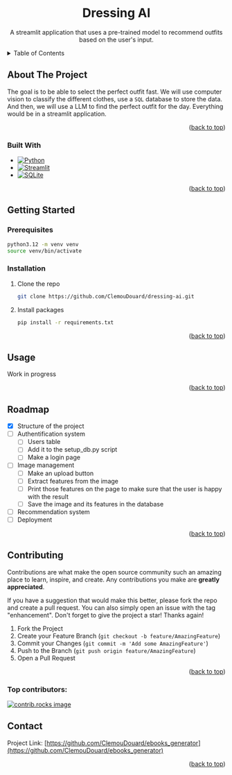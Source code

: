<!-- Improved compatibility of back to top link: See: https://github.com/othneildrew/Best-README-Template/pull/73 -->
<a id="readme-top"></a>
<!--
*** Thanks for checking out the Best-README-Template. If you have a suggestion
*** that would make this better, please fork the repo and create a pull request
*** or simply open an issue with the tag "enhancement".
*** Don't forget to give the project a star!
*** Thanks again! Now go create something AMAZING! :D
-->



<!-- PROJECT SHIELDS -->
<!--
*** I'm using markdown "reference style" links for readability.
*** Reference links are enclosed in brackets [ ] instead of parentheses ( ).
*** See the bottom of this document for the declaration of the reference variables
*** for contributors-url, forks-url, etc. This is an optional, concise syntax you may use.
*** https://www.markdownguide.org/basic-syntax/#reference-style-links
-->



<!-- PROJECT LOGO -->
<br />
<div align="center">

<h1 align="center">Dressing AI</h1>

  <p align="center">
    A streamlit application that uses a pre-trained model to recommend outfits based on the user's input.
  </p>
</div>



<!-- TABLE OF CONTENTS -->
<details>
  <summary>Table of Contents</summary>
  <ol>
    <li>
      <a href="#about-the-project">About The Project</a>
      <ul>
        <li><a href="#built-with">Built With</a></li>
      </ul>
    </li>
    <li>
      <a href="#getting-started">Getting Started</a>
      <ul>
        <li><a href="#prerequisites">Prerequisites</a></li>
        <li><a href="#installation">Installation</a></li>
      </ul>
    </li>
    <li><a href="#usage">Usage</a></li>
    <li><a href="#roadmap">Roadmap</a></li>
    <li><a href="#contributing">Contributing</a></li>
    <li><a href="#license">License</a></li>
    <li><a href="#contact">Contact</a></li>
    <li><a href="#acknowledgments">Acknowledgments</a></li>
  </ol>
</details>



<!-- ABOUT THE PROJECT -->
## About The Project

The goal is to be able to select the perfect outfit fast. We will use computer vision to classify the different clothes, use a `SQL` database to store the data. And then, we will use a LLM to find the perfect outfit for the day.
Everything would be in a streamlit application.

<p align="right">(<a href="#readme-top">back to top</a>)</p>



### Built With

* [![Python][Python]][Python-url]
* [![Streamlit][Streamlit]][Streamlit-url]
* [![SQLite][SQLite]][SQLite-url]

<p align="right">(<a href="#readme-top">back to top</a>)</p>



<!-- GETTING STARTED -->
## Getting Started

### Prerequisites

  ```sh
  python3.12 -m venv venv
  source venv/bin/activate
  ```

### Installation

1. Clone the repo
   ```sh
   git clone https://github.com/ClemouDouard/dressing-ai.git
   ```
2. Install packages
   ```sh
   pip install -r requirements.txt
   ```

<p align="right">(<a href="#readme-top">back to top</a>)</p>



<!-- USAGE EXAMPLES -->
## Usage

Work in progress

<p align="right">(<a href="#readme-top">back to top</a>)</p>



<!-- ROADMAP -->
## Roadmap

- [x] Structure of the project
- [ ] Authentification system
  - [ ] Users table
  - [ ] Add it to the setup_db.py script
  - [ ] Make a login page
- [ ] Image management
  - [ ] Make an upload button
  - [ ] Extract features from the image
  - [ ] Print those features on the page to make sure that the user is happy with the result
  - [ ] Save the image and its features in the database
- [ ] Recommendation system
- [ ] Deployment

<p align="right">(<a href="#readme-top">back to top</a>)</p>



<!-- CONTRIBUTING -->
## Contributing

Contributions are what make the open source community such an amazing place to learn, inspire, and create. Any contributions you make are **greatly appreciated**.

If you have a suggestion that would make this better, please fork the repo and create a pull request. You can also simply open an issue with the tag "enhancement".
Don't forget to give the project a star! Thanks again!

1. Fork the Project
2. Create your Feature Branch (`git checkout -b feature/AmazingFeature`)
3. Commit your Changes (`git commit -m 'Add some AmazingFeature'`)
4. Push to the Branch (`git push origin feature/AmazingFeature`)
5. Open a Pull Request

<p align="right">(<a href="#readme-top">back to top</a>)</p>

### Top contributors:

<a href="https://github.com/ClemouDouard/ebooks_generator/graphs/contributors">
  <img src="https://contrib.rocks/image?repo=ClemouDouard/ebooks_generator" alt="contrib.rocks image" />
</a>



<!-- CONTACT -->
## Contact

Project Link: [https://github.com/ClemouDouard/ebooks_generator](https://github.com/ClemouDouard/ebooks_generator)

<p align="right">(<a href="#readme-top">back to top</a>)</p>




<!-- MARKDOWN LINKS & IMAGES -->
<!-- https://www.markdownguide.org/basic-syntax/#reference-style-links -->
[contributors-shield]: https://img.shields.io/github/contributors/ClemouDouard/ebooks_generator.svg?style=for-the-badge
[contributors-url]: https://github.com/ClemouDouard/ebooks_generator/graphs/contributors
[forks-shield]: https://img.shields.io/github/forks/ClemouDouard/ebooks_generator.svg?style=for-the-badge
[forks-url]: https://github.com/ClemouDouard/ebooks_generator/network/members
[stars-shield]: https://img.shields.io/github/stars/ClemouDouard/ebooks_generator.svg?style=for-the-badge
[stars-url]: https://github.com/ClemouDouard/ebooks_generator/stargazers
[issues-shield]: https://img.shields.io/github/issues/ClemouDouard/ebooks_generator.svg?style=for-the-badge
[issues-url]: https://github.com/ClemouDouard/ebooks_generator/issues
[license-shield]: https://img.shields.io/github/license/ClemouDouard/ebooks_generator.svg?style=for-the-badge
[license-url]: https://github.com/ClemouDouard/ebooks_generator/blob/master/LICENSE.txt
[linkedin-shield]: https://img.shields.io/badge/-LinkedIn-black.svg?style=for-the-badge&logo=linkedin&colorB=555
[linkedin-url]: https://linkedin.com/in/clementleveque
[product-screenshot]: images/screenshot.png
[Next.js]: https://img.shields.io/badge/next.js-000000?style=for-the-badge&logo=nextdotjs&logoColor=white
[Next-url]: https://nextjs.org/
[React.js]: https://img.shields.io/badge/React-20232A?style=for-the-badge&logo=react&logoColor=61DAFB
[React-url]: https://reactjs.org/
[Vue.js]: https://img.shields.io/badge/Vue.js-35495E?style=for-the-badge&logo=vuedotjs&logoColor=4FC08D
[Vue-url]: https://vuejs.org/
[Angular.io]: https://img.shields.io/badge/Angular-DD0031?style=for-the-badge&logo=angular&logoColor=white
[Angular-url]: https://angular.io/
[Svelte.dev]: https://img.shields.io/badge/Svelte-4A4A55?style=for-the-badge&logo=svelte&logoColor=FF3E00
[Svelte-url]: https://svelte.dev/
[Laravel.com]: https://img.shields.io/badge/Laravel-FF2D20?style=for-the-badge&logo=laravel&logoColor=white
[Laravel-url]: https://laravel.com
[Bootstrap.com]: https://img.shields.io/badge/Bootstrap-563D7C?style=for-the-badge&logo=bootstrap&logoColor=white
[Bootstrap-url]: https://getbootstrap.com
[JQuery.com]: https://img.shields.io/badge/jQuery-0769AD?style=for-the-badge&logo=jquery&logoColor=white
[JQuery-url]: https://jquery.com 
[Streamlit-url]: https://streamlit.io/
[Streamlit]: https://img.shields.io/badge/Streamlit-FF4B4B?style=for-the-badge&logo=Streamlit&logoColor=white
[CrewAI-url]: https://www.crewai.com/
[CrewAI]: https://img.shields.io/badge/CrewAI-000000?style=for-the-badge&logo=CrewAI&logoColor=white
[Mistral-url]: https://mistral.ai/
[Mistral]: https://img.shields.io/badge/Mistral-000000?style=for-the-badge&logo=Mistral&logoColor=white
[Python-url]: https://www.python.org/
[Python]: https://img.shields.io/badge/Python-3776AB?style=for-the-badge&logo=python&logoColor=white
[Matplotlib-url]: https://matplotlib.org/
[Matplotlib]: https://img.shields.io/badge/Matplotlib-11557C?style=for-the-badge&logo=Matplotlib&logoColor=white
[Pandas-url]: https://pandas.pydata.org/
[Pandas]: https://img.shields.io/badge/Pandas-150458?style=for-the-badge&logo=Pandas&logoColor=white
[Plotly-url]: https://plotly.com/
[Plotly]: https://img.shields.io/badge/Plotly-3F4F75?style=for-the-badge&logo=Plotly&logoColor=white
[Seaborn-url]: https://seaborn.pydata.org/
[Seaborn]: https://img.shields.io/badge/Seaborn-3776AB?style=for-the-badge&logo=Seaborn&logoColor=white
[SQLite-url]: https://www.sqlite.org/
[SQLite]: https://img.shields.io/badge/SQLite-003B57?style=for-the-badge&logo=SQLite&logoColor=white